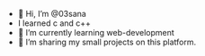 - 👋 Hi, I’m @03sana
- I learned c and c++
- 🌱 I’m currently learning web-development
- 💞️ I’m sharing my small projects on this platform.


<!---
03sana/03sana is a ✨ special ✨ repository because its `README.md` (this file) appears on your GitHub profile.
You can click the Preview link to take a look at your changes.
--->
